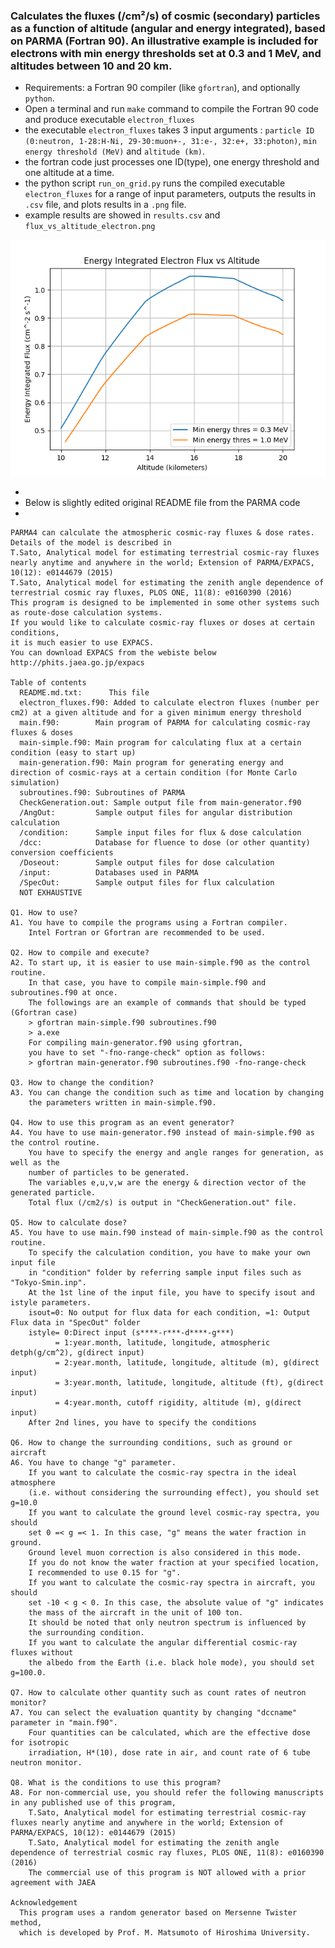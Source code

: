 ### Calculates the fluxes (/cm²/s) of cosmic (secondary) particles as a function of altitude (angular and energy integrated), based on PARMA (Fortran 90). An illustrative example is included for electrons with min energy thresholds set at 0.3 and 1 MeV, and altitudes between 10 and 20 km.

* Requirements: a Fortran 90 compiler (like `gfortran`), and optionally `python`.
* Open a terminal and run `make` command to compile the Fortran 90 code and produce executable `electron_fluxes`
* the executable `electron_fluxes` takes 3 input arguments : `particle ID (0:neutron, 1-28:H-Ni, 29-30:muon+-, 31:e-, 32:e+, 33:photon)`, `min energy threshold (MeV)` and `altitude (km)`.
* the fortran code just processes one ID(type), one energy threshold and one altitude at a time.
* the python script `run_on_grid.py` runs the compiled executable 
`electron_fluxes` for a range of input parameters, outputs the results in `.csv` file, and plots results in a `.png` file.
* example results are showed in `results.csv` and `flux_vs_altitude_electron.png`

![image](flux_vs_altitude_electron.png)

*
* Below is slightly edited original README file from the PARMA code
*

```
PARMA4 can calculate the atmospheric cosmic-ray fluxes & dose rates.
Details of the model is described in
T.Sato, Analytical model for estimating terrestrial cosmic-ray fluxes nearly anytime and anywhere in the world; Extension of PARMA/EXPACS, 10(12): e0144679 (2015)
T.Sato, Analytical model for estimating the zenith angle dependence of terrestrial cosmic ray fluxes, PLOS ONE, 11(8): e0160390 (2016)
This program is designed to be implemented in some other systems such as route-dose calculation systems. 
If you would like to calculate cosmic-ray fluxes or doses at certain conditions, 
it is much easier to use EXPACS.
You can download EXPACS from the webiste below
http://phits.jaea.go.jp/expacs

Table of contents
  README.md.txt:      This file
  electron_fluxes.f90: Added to calculate electron fluxes (number per cm2) at a given altitude and for a given minimum energy threshold
  main.f90:        Main program of PARMA for calculating cosmic-ray fluxes & doses
  main-simple.f90: Main program for calculating flux at a certain condition (easy to start up)
  main-generation.f90: Main program for generating energy and direction of cosmic-rays at a certain condition (for Monte Carlo simulation)
  subroutines.f90: Subroutines of PARMA
  CheckGeneration.out: Sample output file from main-generator.f90
  /AngOut:         Sample output files for angular distribution calculation
  /condition:      Sample input files for flux & dose calculation
  /dcc:            Database for fluence to dose (or other quantity) conversion coefficients
  /Doseout:        Sample output files for dose calculation
  /input:          Databases used in PARMA
  /SpecOut:        Sample output files for flux calculation
  NOT EXHAUSTIVE

Q1. How to use?
A1. You have to compile the programs using a Fortran compiler.
    Intel Fortran or Gfortran are recommended to be used.

Q2. How to compile and execute?
A2. To start up, it is easier to use main-simple.f90 as the control routine.
    In that case, you have to compile main-simple.f90 and subroutines.f90 at once.
    The followings are an example of commands that should be typed (Gfortran case)
    > gfortran main-simple.f90 subroutines.f90
    > a.exe
    For compiling main-generator.f90 using gfortran, 
    you have to set "-fno-range-check" option as follows:
    > gfortran main-generator.f90 subroutines.f90 -fno-range-check

Q3. How to change the condition?
A3. You can change the condition such as time and location by changing
    the parameters written in main-simple.f90.

Q4. How to use this program as an event generator?
A4. You have to use main-generator.f90 instead of main-simple.f90 as the control routine.
    You have to specify the energy and angle ranges for generation, as well as the
    number of particles to be generated. 
    The variables e,u,v,w are the energy & direction vector of the generated particle.
    Total flux (/cm2/s) is output in "CheckGeneration.out" file.

Q5. How to calculate dose?
A5. You have to use main.f90 instead of main-simple.f90 as the control routine.
    To specify the calculation condition, you have to make your own input file
    in "condition" folder by referring sample input files such as "Tokyo-Smin.inp".
    At the 1st line of the input file, you have to specify isout and istyle parameters.
    isout=0: No output for flux data for each condition, =1: Output Flux data in "SpecOut" folder
    istyle= 0:Direct input (s****-r***-d****-g***)
          = 1:year.month, latitude, longitude, atmospheric detph(g/cm^2), g(direct input)
          = 2:year.month, latitude, longitude, altitude (m), g(direct input) 
          = 3:year.month, latitude, longitude, altitude (ft), g(direct input)
          = 4:year.month, cutoff rigidity, altitude (m), g(direct input)
    After 2nd lines, you have to specify the conditions

Q6. How to change the surrounding conditions, such as ground or aircraft
A6. You have to change "g" parameter.
    If you want to calculate the cosmic-ray spectra in the ideal atmosphere
    (i.e. without considering the surrounding effect), you should set g=10.0
    If you want to calculate the ground level cosmic-ray spectra, you should
    set 0 =< g =< 1. In this case, "g" means the water fraction in ground.
    Ground level muon correction is also considered in this mode.
    If you do not know the water fraction at your specified location, 
    I recommended to use 0.15 for "g".
    If you want to calculate the cosmic-ray spectra in aircraft, you should
    set -10 < g < 0. In this case, the absolute value of "g" indicates
    the mass of the aircraft in the unit of 100 ton. 
    It should be noted that only neutron spectrum is influenced by 
    the surrounding condition.
    If you want to calculate the angular differential cosmic-ray fluxes without
    the albedo from the Earth (i.e. black hole mode), you should set g=100.0.

Q7. How to calculate other quantity such as count rates of neutron monitor?
A7. You can select the evaluation quantity by changing "dccname" parameter in "main.f90".
    Four quantities can be calculated, which are the effective dose for isotropic
    irradiation, H*(10), dose rate in air, and count rate of 6 tube neutron monitor.

Q8. What is the conditions to use this program?
A8. For non-commercial use, you should refer the following manuscripts in any published use of this program,
    T.Sato, Analytical model for estimating terrestrial cosmic-ray fluxes nearly anytime and anywhere in the world; Extension of PARMA/EXPACS, 10(12): e0144679 (2015)
    T.Sato, Analytical model for estimating the zenith angle dependence of terrestrial cosmic ray fluxes, PLOS ONE, 11(8): e0160390 (2016)
    The commercial use of this program is NOT allowed with a prior agreement with JAEA

Acknowledgement
  This program uses a random generator based on Mersenne Twister method,
  which is developed by Prof. M. Matsumoto of Hiroshima University.
  ```
